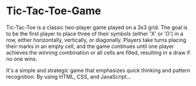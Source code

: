 # Tic-Tac-Toe-Game
Tic-Tac-Toe is a classic two-player game played on a 3x3 grid. The goal is to be the first player to place three of their symbols (either 'X' or 'O') in a row, either horizontally, vertically, or diagonally. Players take turns placing their marks in an empty cell, and the game continues until one player achieves the winning combination or all cells are filled, resulting in a draw if no one wins.

It's a simple and strategic game that emphasizes quick thinking and pattern recognition.
By using HTML, CSS, and JavaScript...
